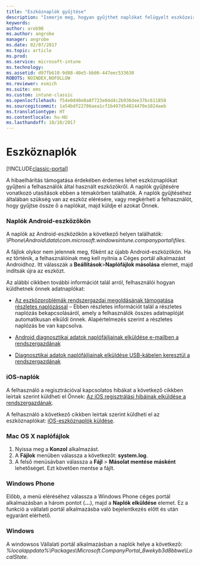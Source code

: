 ```yaml
---
title: "Eszköznaplók gyűjtése"
description: "Ismerje meg, hogyan gyűjthet naplókat felügyelt eszközeiről."
keywords: 
author: arob98
ms.author: angrobe
manager: angrobe
ms.date: 02/07/2017
ms.topic: article
ms.prod: 
ms.service: microsoft-intune
ms.technology: 
ms.assetid: d97fb610-9d88-40e5-bb06-447eec533630
ROBOTS: NOINDEX,NOFOLLOW
ms.reviewer: esmich
ms.suite: ems
ms.custom: intune-classic
ms.openlocfilehash: f54e0d40e0a8f723e04d4c2b936dee37bc611858
ms.sourcegitcommit: 1a54bdf22786aea1cf1b497d54024470e1024aeb
ms.translationtype: HT
ms.contentlocale: hu-HU
ms.lasthandoff: 10/10/2017
---
```

# <a name="device-logs"></a>Eszköznaplók

[!INCLUDE[classic-portal](../includes/classic-portal.md)]

A hibaelhárítás támogatása érdekében érdemes lehet eszköznaplókat gyűjteni a felhasználók által használt eszközökről. A naplók gyűjtésére vonatkozó utasítások ebben a témakörben találhatók. A naplók gyűjtéséhez általában szükség van az eszköz elérésére, vagy megkérheti a felhasználót, hogy gyűjtse össze ő a naplókat, majd küldje el azokat Önnek.

### <a name="android-logs"></a>Naplók Android-eszközökön
A naplók az Android-eszközökön a következő helyen találhatók: *<Android Device>\Phone\Android\data\com.microsoft.windowsintune.companyportal\files*.

A fájlok olykor nem jelennek meg, főként az újabb Android-eszközökön. Ha ez történik, a felhasználóinak meg kell nyitnia a Céges portál alkalmazást Androidhoz. Itt válasszák a **Beállítások**>**Naplófájlok másolása** elemet, majd indítsák újra az eszközt.

Az alábbi cikkben további információt talál arról, felhasználói hogyan küldhetnek önnek adatnaplókat:

- [Az eszközproblémák rendszergazdai megoldásának támogatása részletes naplózással](/intune-user-help/use-verbose-logging-to-help-your-it-administrator-fix-device-issues-android) – Ebben részletes információt talál a részletes naplózás bekapcsolásáról, amely a felhasználók összes adatnaplóját automatikusan elküldi önnek. Alapértelmezés szerint a részletes naplózás be van kapcsolva.

- [Android diagnosztikai adatok naplófájljainak elküldése e-mailben a rendszergazdának](/intune-user-help/send-logs-to-your-it-admin-by-email-android)

- [Diagnosztikai adatok naplófájljainak elküldése USB-kábelen keresztül a rendszergazdának](/intune-user-help/send-diagnostic-data-logs-to-your-it-administrator-using-a-usb-cable-android)

### <a name="ios-logs"></a>iOS-naplók

A felhasználó a regisztrációval kapcsolatos hibákat a következő cikkben leírtak szerint küldheti el Önnek: [Az iOS regisztrálási hibáinak elküldése a rendszergazdának](/intune-user-help/send-errors-to-your-it-admin-ios).

A felhasználó a következő cikkben leírtak szerint küldheti el az eszköznaplókat: [iOS-eszköznaplók küldése](/intune-user-help/send-logs-to-microsoft-ios).

### <a name="mac-os-x-logs"></a>Mac OS X naplófájlok

1. Nyissa meg a **Konzol** alkalmazást.
2. A **Fájlok** menüben válassza a következőt: **system.log**.
3. A felső menüsávban válassza a **Fájl** > **Másolat mentése másként** lehetőséget. Ezt követően mentse a fájlt.

### <a name="windows-phone"></a>Windows Phone

Előbb, a menü eléréséhez válassza a Windows Phone céges portál alkalmazásban a három pontot (**...**), majd a **Naplók elküldése** elemet. Ez a funkció a vállalati portál alkalmazásba való bejelentkezés előtt és után egyaránt elérhető.

### <a name="windows"></a>Windows

A windowsos Vállalati portál alkalmazásban a naplók helye a következő: *%localappdata%\Packages\Microsoft.CompanyPortal_8wekyb3d8bbwe\LocalState*.
